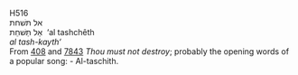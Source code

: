 H516  
אל תּשׁחת  
אַל תַּּשׁחֵת ‎ ‘al tashchêth  
*al* *tash-kayth‘*  
From [408](h0408) and [7843](h7843) *Thou* *must* *not* *destroy*;
probably the opening words of a popular song: - Al-taschith.  
